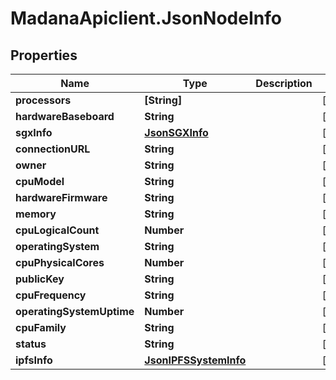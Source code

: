 # MadanaApiclient.JsonNodeInfo

## Properties

Name | Type | Description | Notes
------------ | ------------- | ------------- | -------------
**processors** | **[String]** |  | [optional] 
**hardwareBaseboard** | **String** |  | [optional] 
**sgxInfo** | [**JsonSGXInfo**](JsonSGXInfo.md) |  | [optional] 
**connectionURL** | **String** |  | [optional] 
**owner** | **String** |  | [optional] 
**cpuModel** | **String** |  | [optional] 
**hardwareFirmware** | **String** |  | [optional] 
**memory** | **String** |  | [optional] 
**cpuLogicalCount** | **Number** |  | [optional] 
**operatingSystem** | **String** |  | [optional] 
**cpuPhysicalCores** | **Number** |  | [optional] 
**publicKey** | **String** |  | [optional] 
**cpuFrequency** | **String** |  | [optional] 
**operatingSystemUptime** | **Number** |  | [optional] 
**cpuFamily** | **String** |  | [optional] 
**status** | **String** |  | [optional] 
**ipfsInfo** | [**JsonIPFSSystemInfo**](JsonIPFSSystemInfo.md) |  | [optional] 


